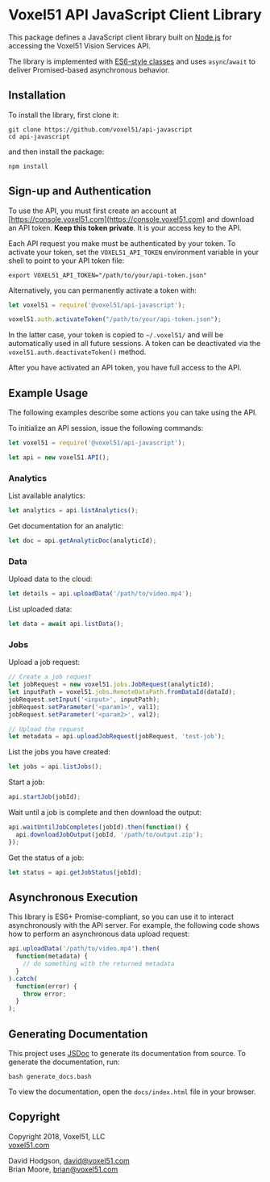 # Voxel51 API JavaScript Client Library

This package defines a JavaScript client library built on
[Node.js](https://nodejs.org/en) for accessing the Voxel51 Vision Services API.

The library is implemented with
[ES6-style classes](http://es6-features.org/#ClassDefinition) and uses
`async`/`await` to deliver Promised-based asynchronous behavior.


## Installation

To install the library, first clone it:

```shell
git clone https://github.com/voxel51/api-javascript
cd api-javascript
```

and then install the package:

```shell
npm install
```


## Sign-up and Authentication

To use the API, you must first create an account at
[https://console.voxel51.com](https://console.voxel51.com) and download an API
token. **Keep this token private**. It is your access key to the API.

Each API request you make must be authenticated by your token. To activate your
token, set the `VOXEL51_API_TOKEN` environment variable in your shell to point
to your API token file:

```shell
export VOXEL51_API_TOKEN="/path/to/your/api-token.json"
```

Alternatively, you can permanently activate a token with:

```js
let voxel51 = require('@voxel51/api-javascript');

voxel51.auth.activateToken("/path/to/your/api-token.json");
```

In the latter case, your token is copied to `~/.voxel51/` and will be
automatically used in all future sessions. A token can be deactivated via the
`voxel51.auth.deactivateToken()` method.

After you have activated an API token, you have full access to the API.


## Example Usage

The following examples describe some actions you can take using the API.

To initialize an API session, issue the following commands:

```js
let voxel51 = require('@voxel51/api-javascript');

let api = new voxel51.API();
```

### Analytics

List available analytics:

```js
let analytics = api.listAnalytics();
```

Get documentation for an analytic:

```js
let doc = api.getAnalyticDoc(analyticId);
```

### Data

Upload data to the cloud:

```js
let details = api.uploadData('/path/to/video.mp4');
```

List uploaded data:

```js
let data = await api.listData();
```

### Jobs

Upload a job request:

```js
// Create a job request
let jobRequest = new voxel51.jobs.JobRequest(analyticId);
let inputPath = voxel51.jobs.RemoteDataPath.fromDataId(dataId);
jobRequest.setInput('<input>', inputPath);
jobRequest.setParameter('<param1>', val1);
jobRequest.setParameter('<param2>', val2);

// Upload the request
let metadata = api.uploadJobRequest(jobRequest, 'test-job');
```

List the jobs you have created:

```js
let jobs = api.listJobs();
```

Start a job:

```js
api.startJob(jobId);
```

Wait until a job is complete and then download the output:

```js
api.waitUntilJobCompletes(jobId).then(function() {
  api.downloadJobOutput(jobId, '/path/to/output.zip');
});
```

Get the status of a job:

```js
let status = api.getJobStatus(jobId);
```


## Asynchronous Execution

This library is ES6+ Promise-compliant, so you can use it to interact
asynchronously with the API server. For example, the following code shows how
to perform an asynchronous data upload request:

```js
api.uploadData('/path/to/video.mp4').then(
  function(metadata) {
    // do something with the returned metadata
  }
).catch(
  function(error) {
    throw error;
  }
);
```


## Generating Documentation

This project uses [JSDoc](https://github.com/jsdoc3/jsdoc) to generate its
documentation from source. To generate the documentation, run:

```shell
bash generate_docs.bash
```

To view the documentation, open the `docs/index.html` file in your browser.


## Copyright

Copyright 2018, Voxel51, LLC<br>
[voxel51.com](https://voxel51.com)

David Hodgson, david@voxel51.com<br>
Brian Moore, brian@voxel51.com
